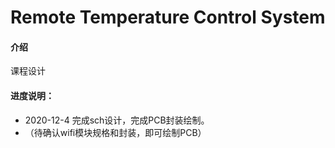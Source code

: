 # Remote Temperature Control System

#### 介绍
课程设计



#### 进度说明：

- 2020-12-4 完成sch设计，完成PCB封装绘制。
- （待确认wifi模块规格和封装，即可绘制PCB）

